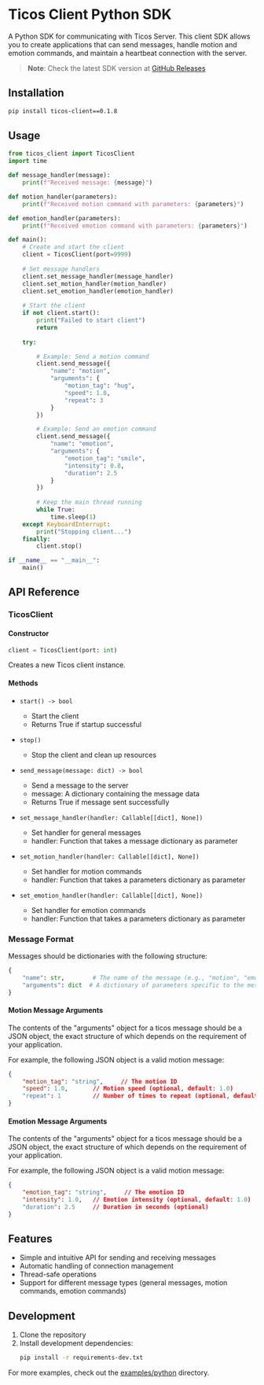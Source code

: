 # Ticos Client Python SDK

A Python SDK for communicating with Ticos Server. This client SDK allows you to create applications that can send messages, handle motion and emotion commands, and maintain a heartbeat connection with the server.

> **Note**: Check the latest SDK version at [GitHub Releases](https://github.com/tiwater/ticos-client/tags?q=python-*)

## Installation

```bash
pip install ticos-client==0.1.8
```

## Usage

```python
from ticos_client import TicosClient
import time

def message_handler(message):
    print(f"Received message: {message}")

def motion_handler(parameters):
    print(f"Received motion command with parameters: {parameters}")

def emotion_handler(parameters):
    print(f"Received emotion command with parameters: {parameters}")

def main():
    # Create and start the client
    client = TicosClient(port=9999)
    
    # Set message handlers
    client.set_message_handler(message_handler)
    client.set_motion_handler(motion_handler)
    client.set_emotion_handler(emotion_handler)
    
    # Start the client
    if not client.start():
        print("Failed to start client")
        return
    
    try:

        # Example: Send a motion command
        client.send_message({
            "name": "motion",
            "arguments": {
                "motion_tag": "hug",
                "speed": 1.0,
                "repeat": 3
            }
        })

        # Example: Send an emotion command
        client.send_message({
            "name": "emotion",
            "arguments": {
                "emotion_tag": "smile",
                "intensity": 0.8,
                "duration": 2.5
            }
        })
        
        # Keep the main thread running
        while True:
            time.sleep(1)
    except KeyboardInterrupt:
        print("Stopping client...")
    finally:
        client.stop()

if __name__ == "__main__":
    main()
```

## API Reference

### TicosClient

#### Constructor

```python
client = TicosClient(port: int)
```

Creates a new Ticos client instance.

#### Methods

- `start() -> bool`
  - Start the client
  - Returns True if startup successful

- `stop()`
  - Stop the client and clean up resources

- `send_message(message: dict) -> bool`
  - Send a message to the server
  - message: A dictionary containing the message data
  - Returns True if message sent successfully

- `set_message_handler(handler: Callable[[dict], None])`
  - Set handler for general messages
  - handler: Function that takes a message dictionary as parameter

- `set_motion_handler(handler: Callable[[dict], None])`
  - Set handler for motion commands
  - handler: Function that takes a parameters dictionary as parameter

- `set_emotion_handler(handler: Callable[[dict], None])`
  - Set handler for emotion commands
  - handler: Function that takes a parameters dictionary as parameter

### Message Format

Messages should be dictionaries with the following structure:

```python
{
    "name": str,        # The name of the message (e.g., "motion", "emotion", "heartbeat")
    "arguments": dict  # A dictionary of parameters specific to the message type
}
```

#### Motion Message Arguments

The contents of the "arguments" object for a ticos message should be a JSON object, the exact structure of which depends on the requirement of your application.

For example, the following JSON object is a valid motion message:
```json
{
    "motion_tag": "string",     // The motion ID
    "speed": 1.0,       // Motion speed (optional, default: 1.0)
    "repeat": 1         // Number of times to repeat (optional, default: 1)
}
```

#### Emotion Message Arguments

The contents of the "arguments" object for a ticos message should be a JSON object, the exact structure of which depends on the requirement of your application.

For example, the following JSON object is a valid motion message:
```json
{
    "emotion_tag": "string",     // The emotion ID
    "intensity": 1.0,   // Emotion intensity (optional, default: 1.0)
    "duration": 2.5     // Duration in seconds (optional)
}
```

## Features

- Simple and intuitive API for sending and receiving messages
- Automatic handling of connection management
- Thread-safe operations
- Support for different message types (general messages, motion commands, emotion commands)

## Development

1. Clone the repository
2. Install development dependencies:
   ```bash
   pip install -r requirements-dev.txt
   ```

For more examples, check out the [examples/python](../../examples/python) directory.
